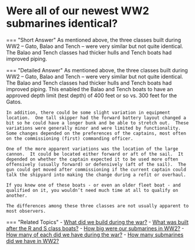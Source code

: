 # Were all of our newest WW2 submarines identical?


=== "Short Answer"
    As mentioned above, the three classes built during WW2 – Gato, Balao and Tench – were very similar but not quite identical. The Balao and Tench classes had thicker hulls and Tench boats had improved piping.

=== "Detailed Answer"
    As mentioned above, the three classes built during WW2 – Gato, Balao and Tench – were very similar but not quite identical.  The Balao and Tench classes had thicker hulls and Tench boats had improved piping.  This enabled the Balao and Tench boats to have an approved depth limit (test depth) of 400 feet or so vs. 300 feet for the Gatos.

    In addition, there could be some slight variation in equipment location.  One tall skipper had the forward battery layout changed a bit so he could have a longer bunk and be able to stretch out.  These variations were generally minor and were limited by functionality.  Some changes depended on the preferences of the captains, most often on the commissioning (first) commanding officer.

    One of the more apparent variations was the location of the large cannon.  It could be located either forward or aft of the sail.  It depended on whether the captain expected it to be used more often offensively (usually forward) or defensively (aft of the sail).  The gun could get moved after commissioning if the current captain could talk the shipyard into making the change during a refit or overhaul.

    If you knew one of these boats - or even an older fleet boat - and qualified on it, you wouldn’t need much time at all to qualify on another.

    The differences among these three classes are not usually apparent to most observers.

=== "Related Topics"
    - [What did we build during the war?](./what-did-we-build-during-the-war.md)
    - [What was built after the R and S class boats?](./what-was-built-after-the-r-and-s-class-boats.md)
    - [How big were our submarines in WW2?](./how-big-were-our-submarines-in-ww2.md)
    - [How many of each did we have during the war?](./how-many-of-each-did-we-have-during-the-war.md)
    - [How many submarines did we have in WW2?](./how-many-submarines-did-we-have-in-ww2.md)
